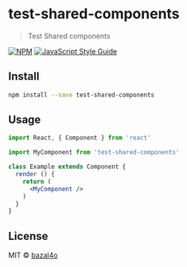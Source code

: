 # test-shared-components

> Test Shared components

[![NPM](https://img.shields.io/npm/v/test-shared-components.svg)](https://www.npmjs.com/package/test-shared-components) [![JavaScript Style Guide](https://img.shields.io/badge/code_style-standard-brightgreen.svg)](https://standardjs.com)

## Install

```bash
npm install --save test-shared-components
```

## Usage

```jsx
import React, { Component } from 'react'

import MyComponent from 'test-shared-components'

class Example extends Component {
  render () {
    return (
      <MyComponent />
    )
  }
}
```

## License

MIT © [bazal4o](https://github.com/bazal4o)
